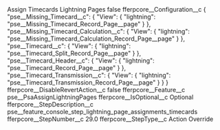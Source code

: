<?xml version="1.0" encoding="UTF-8"?>
<CustomMetadata xmlns="http://soap.sforce.com/2006/04/metadata" xmlns:xsi="http://www.w3.org/2001/XMLSchema-instance" xmlns:xsd="http://www.w3.org/2001/XMLSchema">
    <label>Assign Timecards Lightning Pages</label>
    <protected>false</protected>
    <values>
        <field>fferpcore__Configuration__c</field>
        <value xsi:type="xsd:string">{
    &quot;pse__Missing_Timecard__c&quot;: {
        &quot;View&quot;: {
            &quot;lightning&quot;: &quot;pse__Missing_Timecard_Record_Page__page&quot;
        }
    },	
    &quot;pse__Missing_Timecard_Calculation__c&quot;: {
        &quot;View&quot;: {
            &quot;lightning&quot;: &quot;pse__Missing_Timecard_Calculation_Record_Page__page&quot;
        }
    },
    &quot;pse__Timecard__c&quot;: {
        &quot;View&quot;: {
            &quot;lightning&quot;: &quot;pse__Timecard_Split_Record_Page__page&quot;
        }
    },    
    &quot;pse__Timecard_Header__c&quot;: {
        &quot;View&quot;: {
            &quot;lightning&quot;: &quot;pse__Timecard_Record_Page__page&quot;
        }
    },
    &quot;pse__Timecard_Transmission__c&quot;: {
        &quot;View&quot;: {
            &quot;lightning&quot;: &quot;pse__Timecard_Transmission_Record_Page__page&quot;
        }
    }
}</value>
    </values>
    <values>
        <field>fferpcore__DisableRevertAction__c</field>
        <value xsi:type="xsd:boolean">false</value>
    </values>
    <values>
        <field>fferpcore__Feature__c</field>
        <value xsi:type="xsd:string">pse__PsaAssignLightningPages</value>
    </values>
    <values>
        <field>fferpcore__IsOptional__c</field>
        <value xsi:type="xsd:string">Optional</value>
    </values>
    <values>
        <field>fferpcore__StepDescription__c</field>
        <value xsi:type="xsd:string">pse__feature_console_step_lightning_page_assignments_timecards</value>
    </values>
    <values>
        <field>fferpcore__StepNumber__c</field>
        <value xsi:type="xsd:double">29.0</value>
    </values>
    <values>
        <field>fferpcore__StepType__c</field>
        <value xsi:type="xsd:string">Action Override</value>
    </values>
</CustomMetadata>
